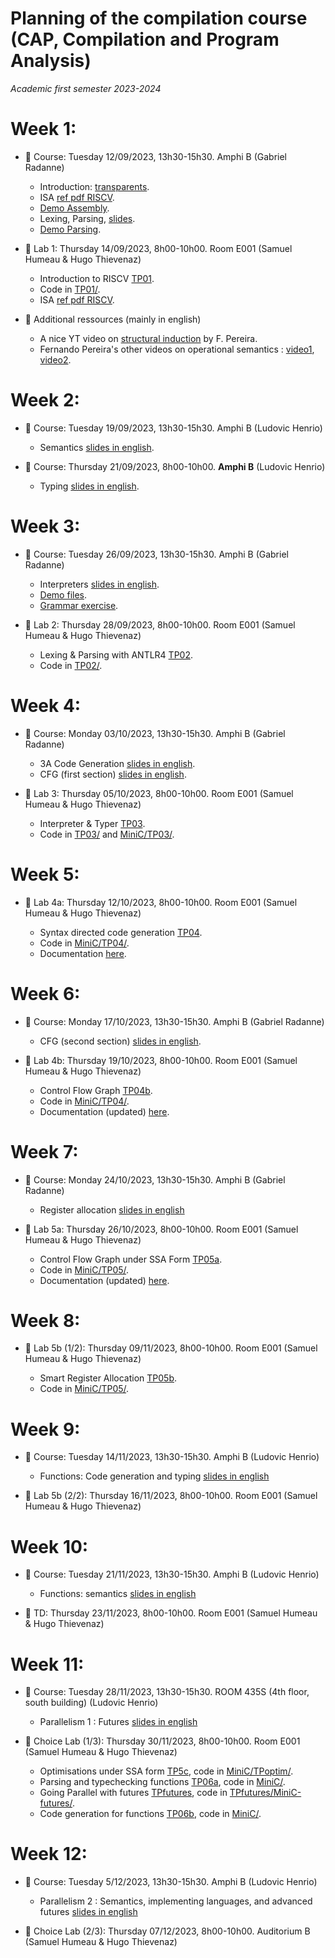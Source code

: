 # Planning of the compilation course (CAP, Compilation and Program Analysis)
_Academic first semester 2023-2024_

# Week 1:

- :book: Course: Tuesday 12/09/2023, 13h30-15h30. Amphi B (Gabriel Radanne)
  
  * Introduction: [transparents](course/capmif_cours01_intro_et_archi.pdf).
  * ISA [ref pdf RISCV](course/riscv_isa.pdf).
  * [Demo Assembly](course/demo20.s).
  * Lexing, Parsing, [slides](course/capmif_cours02_lexing_parsing.pdf).
  * [Demo Parsing](course/ANTLRExamples.tar.xz).

- :hammer: Lab 1: Thursday 14/09/2023, 8h00-10h00. Room E001 (Samuel Humeau & Hugo Thievenaz)

  * Introduction to RISCV [TP01](TP01/tp1.pdf).
  * Code in [TP01/](TP01/).
  * ISA [ref pdf RISCV](course/riscv_isa.pdf).

- :rocket: Additional ressources (mainly in english)

  * A nice YT video on [structural induction](https://www.youtube.com/watch?v=2o3EzvfgTiQ) by F. Pereira.
  * Fernando Pereira's other videos on operational semantics : [video1](https://www.youtube.com/watch?v=bOzbRhXvtlY), [video2](https://www.youtube.com/watch?v=aiBKOuM5iEA).

# Week 2:

- :book: Course: Tuesday 19/09/2023, 13h30-15h30. Amphi B (Ludovic Henrio)

  * Semantics [slides in english](course/CAP_Semantics.pdf).

- :book: Course: Thursday 21/09/2023, 8h00-10h00. **Amphi B** (Ludovic Henrio)

  * Typing [slides in english](course/CAP_cours04_typing.pdf).

# Week 3:

- :book: Course: Tuesday 26/09/2023, 13h30-15h30. Amphi B (Gabriel Radanne)

  * Interpreters [slides in english](course/capmif_cours03_interpreters.pdf).
  * [Demo files](course/ANTLRExamples.tar.xz).
  * [Grammar exercise](course/TD2.pdf).

- :hammer: Lab 2: Thursday 28/09/2023, 8h00-10h00. Room E001 (Samuel Humeau & Hugo Thievenaz)

  * Lexing & Parsing with ANTLR4 [TP02](TP02/tp2.pdf).
  * Code in [TP02/](TP02/).

# Week 4:

- :book: Course: Monday 03/10/2023, 13h30-15h30. Amphi B (Gabriel Radanne)

  * 3A Code Generation [slides in english](course/capmif_cours05_3ad_codegen.pdf).
  * CFG (first section) [slides in english](course/capmif_cours06_irs.pdf).

- :hammer: Lab 3: Thursday 05/10/2023, 8h00-10h00. Room E001 (Samuel Humeau & Hugo Thievenaz)

  * Interpreter & Typer [TP03](TP03/tp3.pdf).
  * Code in [TP03/](TP03/) and [MiniC/TP03/](MiniC/TP03/).

# Week 5:

- :hammer: Lab 4a: Thursday 12/10/2023, 8h00-10h00. Room E001 (Samuel Humeau & Hugo Thievenaz)

  * Syntax directed code generation [TP04](TP04/tp4a.pdf).
  * Code in [MiniC/TP04/](MiniC/TP04/).
  * Documentation [here](docs/html/index.html).

# Week 6:

- :book: Course: Monday 17/10/2023, 13h30-15h30. Amphi B (Gabriel Radanne)

  * CFG (second section) [slides in english](course/capmif_cours06_irs.pdf).

- :hammer: Lab 4b: Thursday 19/10/2023, 8h00-10h00. Room E001 (Samuel Humeau & Hugo Thievenaz)

  * Control Flow Graph [TP04b](TP04/tp4b.pdf).
  * Code in [MiniC/TP04/](MiniC/TP04/).
  * Documentation (updated) [here](docs/html/index.html).

# Week 7:

- :book: Course: Monday 24/10/2023, 13h30-15h30. Amphi B (Gabriel Radanne)

  * Register allocation [slides in english](course/cap_cours07_regalloc.pdf)

- :hammer: Lab 5a: Thursday 26/10/2023, 8h00-10h00. Room E001 (Samuel Humeau & Hugo Thievenaz)

  * Control Flow Graph under SSA Form [TP05a](TP05/tp5a.pdf).
  * Code in [MiniC/TP05/](MiniC/TP05/).
  * Documentation (updated) [here](docs/html/index.html).

# Week 8:

- :hammer: Lab 5b (1/2): Thursday 09/11/2023, 8h00-10h00. Room E001 (Samuel Humeau & Hugo Thievenaz)

    * Smart Register Allocation [TP05b](TP05/tp5b.pdf).
    * Code in [MiniC/TP05/](MiniC/TP05/).

# Week 9:

- :book: Course: Tuesday 14/11/2023, 13h30-15h30. Amphi B (Ludovic Henrio)

  * Functions: Code generation and typing [slides in english](course/cap_cours09A_func_codegen_typing.pdf)

- :hammer: Lab 5b (2/2): Thursday 16/11/2023, 8h00-10h00. Room E001 (Samuel Humeau & Hugo Thievenaz)

# Week 10:

- :book: Course: Tuesday 21/11/2023, 13h30-15h30. Amphi B (Ludovic Henrio)

  * Functions: semantics [slides in english](course/cap_cours09B_funsem.pdf)

- :notebook: TD: Thursday 23/11/2023, 8h00-10h00. Room E001 (Samuel Humeau & Hugo Thievenaz)

# Week 11:

- :book: Course: Tuesday 28/11/2023, 13h30-15h30. ROOM 435S (4th floor, south building) (Ludovic Henrio)

  * Parallelism 1 : Futures [slides in english](course/cap_cours11_parallelism.pdf)

- :hammer: Choice Lab (1/3): Thursday 30/11/2023, 8h00-10h00. Room E001 (Samuel Humeau & Hugo Thievenaz)

    * Optimisations under SSA form [TP5c](TP05/tp5c.pdf), code in [MiniC/TPoptim/](MiniC/TPoptim/).
    * Parsing and typechecking functions [TP06a](TP06/tp6a.pdf), code in [MiniC/](MiniC/).
    * Going Parallel with futures [TPfutures](TPfutures/tpfutures.pdf), code in [TPfutures/MiniC-futures/](TPfutures/MiniC-futures/).
    * Code generation for functions [TP06b](TP06/tp6b.pdf), code in [MiniC/](MiniC/).  
  
# Week 12:

- :book: Course: Tuesday 5/12/2023, 13h30-15h30. Amphi B (Ludovic Henrio)

   * Parallelism 2 : Semantics, implementing languages, and advanced futures [slides in english](course/cap_cours13_parallelismAdvanced.pdf)
 
- :hammer: Choice Lab (2/3): Thursday 07/12/2023, 8h00-10h00. Auditorium B (Samuel Humeau & Hugo Thievenaz)
